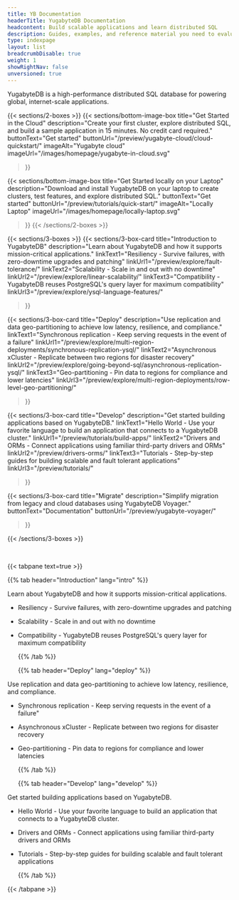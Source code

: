 ```yaml
---
title: YB Documentation
headerTitle: YugabyteDB Documentation
headcontent: Build scalable applications and learn distributed SQL
description: Guides, examples, and reference material you need to evaluate YugabyteDB database, build scalable applications, and learn distributed SQL.
type: indexpage
layout: list
breadcrumbDisable: true
weight: 1
showRightNav: false
unversioned: true
---
```


YugabyteDB is a high-performance distributed SQL database for powering global, internet-scale applications.
<!--Built using a combination of high-performance document store, per-shard distributed consensus replication, and multi-shard ACID transactions, YugabyteDB serves both scale-out RDBMS and internet-scale OLTP workloads with low query latency, extreme resilience against failures, and global data distribution. As a cloud-native database, it can be deployed across public and private clouds as well as in Kubernetes environments.

YugabyteDB is a good fit for fast-growing, cloud native applications that need to serve business-critical data reliably, with zero data loss, high availability, and low latency.-->

{{< sections/2-boxes >}}
  {{< sections/bottom-image-box
    title="Get Started in the Cloud"
    description="Create your first cluster, explore distributed SQL, and build a sample application in 15 minutes. No credit card required."
    buttonText="Get started"
    buttonUrl="/preview/yugabyte-cloud/cloud-quickstart/"
    imageAlt="Yugabyte cloud" imageUrl="/images/homepage/yugabyte-in-cloud.svg"
  >}}

  {{< sections/bottom-image-box
    title="Get Started locally on your Laptop"
    description="Download and install YugabyteDB on your laptop to create clusters, test features, and explore distributed SQL."
    buttonText="Get started"
    buttonUrl="/preview/tutorials/quick-start/"
    imageAlt="Locally Laptop" imageUrl="/images/homepage/locally-laptop.svg"
  >}}
{{< /sections/2-boxes >}}


{{< sections/3-boxes >}}
  {{< sections/3-box-card
    title="Introduction to YugabyteDB"
    description="Learn about YugabyteDB and how it supports mission-critical applications."
    linkText1="Resiliency - Survive failures, with zero-downtime upgrades and patching"
    linkUrl1="/preview/explore/fault-tolerance/"
    linkText2="Scalability - Scale in and out with no downtime"
    linkUrl2="/preview/explore/linear-scalability/"
    linkText3="Compatibility - YugabyteDB reuses PostgreSQL's query layer for maximum compatibility"
    linkUrl3="/preview/explore/ysql-language-features/"
  >}}

  {{< sections/3-box-card
    title="Deploy"
    description="Use replication and data geo-partitioning to achieve low latency, resilience, and compliance."
    linkText1="Synchronous replication - Keep serving requests in the event of a failure"
    linkUrl1="/preview/explore/multi-region-deployments/synchronous-replication-ysql/"
    linkText2="Asynchronous xCluster - Replicate between two regions for disaster recovery"
    linkUrl2="/preview/explore/going-beyond-sql/asynchronous-replication-ysql/"
    linkText3="Geo-partitioning - Pin data to regions for compliance and lower latencies"
    linkUrl3="/preview/explore/multi-region-deployments/row-level-geo-partitioning/"
  >}}

  {{< sections/3-box-card
    title="Develop"
    description="Get started building applications based on YugabyteDB."
    linkText1="Hello World - Use your favorite language to build an application that connects to a YugabyteDB cluster."
    linkUrl1="/preview/tutorials/build-apps/"
    linkText2="Drivers and ORMs - Connect applications using familiar third-party drivers and ORMs"
    linkUrl2="/preview/drivers-orms/"
    linkText3="Tutorials - Step-by-step guides for building scalable and fault tolerant applications"
    linkUrl3="/preview/tutorials/"
  >}}

  {{< sections/3-box-card
    title="Migrate"
    description="Simplify migration from legacy and cloud databases using YugabyteDB Voyager."
    buttonText="Documentation"
    buttonUrl="/preview/yugabyte-voyager/"
  >}}

{{< /sections/3-boxes >}}

&nbsp;

{{< tabpane text=true >}}

  {{% tab header="Introduction" lang="intro" %}}

Learn about YugabyteDB and how it supports mission-critical applications.

- Resiliency - Survive failures, with zero-downtime upgrades and patching

- Scalability - Scale in and out with no downtime

- Compatibility - YugabyteDB reuses PostgreSQL's query layer for maximum compatibility

  {{% /tab %}}

  {{% tab header="Deploy" lang="deploy" %}}

Use replication and data geo-partitioning to achieve low latency, resilience, and compliance.

- Synchronous replication - Keep serving requests in the event of a failure"
- Asynchronous xCluster - Replicate between two regions for disaster recovery
- Geo-partitioning - Pin data to regions for compliance and lower latencies

  {{% /tab %}}

  {{% tab header="Develop" lang="develop" %}}

Get started building applications based on YugabyteDB.

- Hello World - Use your favorite language to build an application that connects to a YugabyteDB cluster.
- Drivers and ORMs - Connect applications using familiar third-party drivers and ORMs
- Tutorials - Step-by-step guides for building scalable and fault tolerant applications

  {{% /tab %}}

{{< /tabpane >}}

<!--
### Deployment options

{{< sections/3-boxes >}}
  {{< sections/3-box-card
    title="Synchronous replication"
    description="Use your favorite programming language to build an application that connects to a YugabyteDB cluster."
    buttonText="Build a Hello world application"
    buttonUrl="/preview/tutorials/build-apps/"
  >}}

  {{< sections/3-box-card
    title="Asynchronous xCluster"
    description="Replicate between two regions for disaster recovery."
    buttonText="Drivers and ORMs"
    buttonUrl="/preview/explore/going-beyond-sql/asynchronous-replication-ysql/"
  >}}

  {{< sections/3-box-card
    title="Geo-partitioned"
    description="Pin data to different geographic locations based on policy."
    buttonText="Global Apps"
    buttonUrl="/preview/explore/multi-region-deployments/row-level-geo-partitioning/"
  >}}
{{< /sections/3-boxes >}}



### For developers

{{< sections/3-boxes >}}
  {{< sections/3-box-card
    title="Build a Hello world application"
    description="Use your favorite programming language to build an application that connects to a YugabyteDB cluster."
    buttonText="Build a Hello world application"
    buttonUrl="/preview/tutorials/build-apps/"
  >}}

  {{< sections/3-box-card
    title="Connect using drivers and ORMs"
    description="Connect applications using familiar third-party divers and ORMs and YugabyteDB Smart Drivers."
    buttonText="Drivers and ORMs"
    buttonUrl="/preview/drivers-orms/"
  >}}

  {{< sections/3-box-card
    title="Build global applications"
    description="Learn how to design globally distributed applications using simple patterns."
    buttonText="Global Apps"
    buttonUrl="/preview/develop/build-global-apps/"
  >}}
{{< /sections/3-boxes >}}


### Operations

{{< sections/3-boxes >}}
  {{< sections/3-box-card
    title="Deploy YugabyteDB"
    description="Deploy YugabyteDB to the public cloud, a private data center, or Kubernetes."
    buttonText="Deploy YugabyteDB"
    buttonUrl="/preview/deploy/"
  >}}

  {{< sections/3-box-card
    title="Manage your deployment"
    description="Back up, change cluster configuration, and upgrade deployments."
    buttonText="Manage your deployment"
    buttonUrl="/preview/manage/"
  >}}

  {{< sections/3-box-card
    title="Migrate"
    description="Use YugabyteDB Voyager to manage end-to-end database migration."
    buttonText="Migrate"
    buttonUrl="/preview/yugabyte-voyager/"
  >}}
{{< /sections/3-boxes >}}

## Learn through examples

{{< sections/3-boxes-top-image >}}
  {{< sections/3-box-card
    title="Build a Hello world application"
    description="Use your favorite programming language to build an application that connects to a YugabyteDB cluster."
    buttonText="Get started"
    buttonUrl="/preview/develop/build-apps/"
    imageAlt="Build a Hello world application"
    imageUrl="/images/homepage/build-hello-world-application.svg"
  >}}

  {{< sections/3-box-card
    title="Run a real world demo app"
    description="Run a distributed full-stack e-commerce application built on YugabyteDB, Node.js Express, and React."
    buttonText="Get started"
    buttonUrl="/preview/develop/realworld-apps/ecommerce-app/"
    imageAlt="Run a real world demo app"
    imageUrl="/images/homepage/run-real-world-demo-app.svg"
  >}}

  {{< sections/3-box-card
    title="Explore Distributed SQL capabilities"
    description="Test YugabyteDB's compatibility with standard PostgreSQL features, such as data types, queries, expressions, and more."
    buttonText="Get started"
    buttonUrl="/preview/explore/"
    imageAlt="Explore Distributed SQL capabilities"
    imageUrl="/images/homepage/explore-distributed-sql-capabilities.svg"
  >}}
{{< /sections/3-boxes-top-image >}}


### New to YugabyteDB?

{{< sections/3-boxes >}}
  {{< sections/3-box-card
    title="Key benefits"
    description="What is YugabyteDB, and why it should power your cloud-native applications."
    buttonText="Key benefits"
    buttonUrl="/preview/features/"
  >}}

  {{< sections/3-box-card
    title="Quick start"
    description="Create your first cluster, explore distributed SQL, and build a sample application in 15 minutes."
    buttonText="Get Started"
    buttonUrl="/preview/quick-start-yugabytedb-managed/"
  >}}

  {{< sections/3-box-card
    title="Explore YugabyteDB"
    description="Test YugabyteDB's features through examples, including API compatibility, availability, scalability, and more."
    buttonText="Explore"
    buttonUrl="/preview/explore/"
  >}}
{{< /sections/3-boxes >}}


### Products

{{< sections/3-boxes >}}
  {{< sections/3-box-card
    title="YugabyteDB"
    description="The open source cloud-native distributed SQL database."
    buttonText="Explore YugabyteDB"
    buttonUrl="/preview/"
    imageAlt="YugabyteDB Core"
    imageUrl="/icons/database.svg"
  >}}

  {{< sections/3-box-card
    title="YugabyteDB Anywhere"
    description="Deploy YugabyteDB across any cloud and manage deployments via automation."
    buttonText="Documentation"
    buttonUrl="/preview/yugabyte-platform/"
    imageAlt="YugabyteDB Anywhere"
    imageUrl="/icons/server.svg"
  >}}

  {{< sections/3-box-card
    title="YugabyteDB Managed"
    description="Create and connect to a scalable, resilient, PostgreSQL-compatible database in minutes."
    buttonText="Documentation"
    buttonUrl="/preview/yugabyte-cloud/"
    imageAlt="YugabyteDB Managed"
    imageUrl="/icons/cloud.svg"
  >}}

  {{< sections/3-box-card
    title="YugabyteDB Voyager"
    description="Simplify migration from legacy and cloud databases to YugabyteDB."
    buttonText="Documentation"
    buttonUrl="/preview/yugabyte-voyager/"
    imageAlt="YugabyteDB Managed"
    imageUrl="/images/migrate/migration-icon.svg"
  >}}
{{< /sections/3-boxes >}}

## Key concepts

{{< sections/3-boxes >}}
  {{< sections/3-box-card
    title="Understand availability"
    description="Find out how a YugabyteDB cluster continues to do reads and writes when a node fails."
    buttonText="Read real world availability usecases"
    buttonUrl="/preview/explore/fault-tolerance/macos/"
    imageAlt="Understand availability"
    imageUrl="/icons/availability.svg"
  >}}

  {{< sections/3-box-card
    title="Understand scalability"
    description="Scale a cluster and see how YugabyteDB dynamically distributes transactions."
    buttonText="Read real world scalability usecases"
    buttonUrl="/preview/explore/linear-scalability/"
    imageAlt="Understand scalability"
    imageUrl="/icons/scalability.svg"
  >}}

  {{< sections/3-box-card
    title="Understand geo-partitioning"
    description="See how moving data closer to users can reduce latency and improve performance."
    buttonText="Read real world Geo usecases"
    buttonUrl="/preview/explore/multi-region-deployments/row-level-geo-partitioning/"
    imageAlt="Understand Geo"
    imageUrl="/icons/geo.svg"
  >}}
{{< /sections/3-boxes >}}

### More resources

{{< sections/3-boxes >}}
  {{< sections/3-box-card
    title="Yugabyte University"
    description="Learn YugabyteDB via self-paced courses, virtual training, and builder workshops."
    linkText1="YugabyteDB architecture"
    linkUrl1="/preview/architecture/"
    linkText2="Benchmark YugabyteDB"
    linkUrl2="/preview/benchmark/"
  >}}

  {{< sections/3-box-card
    title="Get Under the Hood"
    linkText1="YugabyteDB architecture"
    linkUrl1="/preview/architecture/"
    linkText2="Benchmark YugabyteDB"
    linkUrl2="/preview/benchmark/"
  >}}

  {{< sections/3-box-card
    title="More Links"
    linkText1="Download"
    linkUrl1="https://download.yugabyte.com"
    linkText3="YugabyteDB Blog"
    linkUrl3="https://www.yugabyte.com/blog/"
  >}}

  {{< sections/3-box-card
    title="Distributed SQL APIs"
    linkText1="YSQL"
    linkUrl1="/preview/api/ysql/"
    linkText2="YCQL"
    linkUrl2="/preview/api/ycql/"
  >}}
{{< /sections/3-boxes >}}

## Introduction to YugabyteDB

##### Video: [Introducing YugabyteDB: The Distributed SQL Database for Mission-Critical Applications](https://www.youtube.com/watch?v=j24p07Frw00)

Learn about YugabyteDB and how it supports mission-critical applications.

##### Article: [How to Scale a Single-Server Database: A Guide to Distributed PostgreSQL](https://www.yugabyte.com/postgresql/distributed-postgresql/)

Why you need Distributed PostgreSQL to truly scale.

##### Blog: [Data Replication in YugabyteDB](https://www.yugabyte.com/blog/data-replication/)

Learn the different data replication options available with YugabyteDB.

##### Documentation: [YugabyteDB architecture](preview/architecture/)

Learn about the internals of query, transactions, sharding, replication, and storage layers.

##### Blog: [Improving PostgreSQL: How to Overcome the Tough Challenges with YugabyteDB](https://www.yugabyte.com/blog/improve-postgresql/)

Problem areas in PostgreSQL and how to resolve them in YugabyteDB.

## Migrate from RDBMS

##### Playlist: [Database Migration using YugabyteDB Voyager](https://www.youtube.com/playlist?list=PL8Z3vt4qJTkJuqQ2ZH1cnL1yxVEi9swwR)

Learn how you can migrate databases to YugabyteDB quickly and securely.

##### Blog: [Simplify Database Migration with YugabyteDB Voyager](https://www.yugabyte.com/blog/simplify-database-migration-voyager/)

Use YugabyteDB Voyager to migrate from legacy and single-cloud databases.

##### Documentation: [YugabyteDB Voyager](preview/yugabyte-voyager/)

Simplify migration from legacy and cloud databases to YugabyteDB.

## Deployment options

##### Blog: [Multi-Region Best Practices](https://www.yugabyte.com/blog/multi-region-database-deployment-best-practices/)

Techniques to reduce latencies and improve performance in a multi-region deployment.

##### Blog: [Engineering Around the Physics of Latency](https://www.yugabyte.com/blog/geo-distribution-in-yugabytedb-engineering-around-the-physics-of-latency/)

Learn about the geo-distributed deployment topologies offered by YugabyteDB.

##### Article: [Local Reads in Geo-Distributed YugabyteDB](https://dev.to/franckpachot/series/18625)

Perform local reads in geo-distributed YugabyteDB databases.

##### Blog: [Rapid Data Recovery](https://www.yugabyte.com/blog/rapid-data-recovery-database-amazon-s3/)

Learn how YugabyteDB performs swift data recovery.

##### Documentation: [Resiliency, high availability, and fault tolerance](preview/explore/fault-tolerance/)

Learn how YugabyteDB survives and recovers from outages.

##### Documentation: [Horizontal scalability](preview/explore/linear-scalability/)

Handle larger workloads by adding nodes to your cluster.

## Develop resilient applications

##### Documentation: [Hello world](preview/tutorials/build-apps/)

Use your favorite programming language to build a Hello world application.

##### Video: [Distributed PostgreSQL Essentials for Developers: Hands-on Course](https://www.youtube.com/watch?v=rqJBFQ-4Hgk)

Learn the essentials of building scalable and fault-tolerant applications.

##### Documentation: [Build global applications](preview/develop/build-global-apps/)

Learn how to design globally distributed applications using patterns.

##### Documentation: [Best practices](preview/develop/best-practices-ysql/)

Tips and tricks to build applications for high performance and availability.

##### Documentation: [Drivers and ORMs](preview/drivers-orms/)

Connect applications with your database.

##### Blog: [Database Connection Management: Exploring Pools and Performance](https://www.yugabyte.com/blog/database-connection-management/)

Database connection management with YugabyteDB.

##### Blog: [Understanding Client Connections in YugabyteDB YSQL](https://www.yugabyte.com/blog/how-connection-pooling-works/)

Understand client connections in YugabyteDB, and how connection pooling helps.
-->
